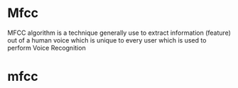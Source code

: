 # Mfcc
MFCC algorithm is a technique generally use to extract information (feature) out of a human voice which is unique to every user which is used to perform Voice Recognition
# mfcc
